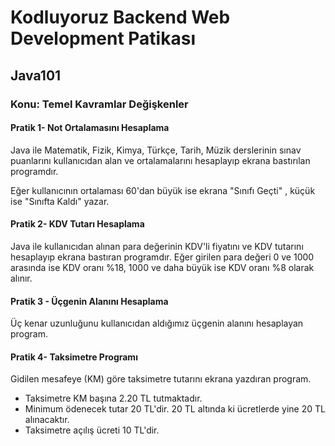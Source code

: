 # Kodluyoruz Backend Web Development Patikası

## Java101

### Konu: Temel Kavramlar Değişkenler
#### Pratik 1- Not Ortalamasını Hesaplama

Java ile Matematik, Fizik, Kimya, Türkçe, Tarih, Müzik derslerinin sınav puanlarını kullanıcıdan alan ve ortalamalarını hesaplayıp ekrana bastırılan programdır.

Eğer kullanıcının ortalaması 60'dan büyük ise ekrana "Sınıfı Geçti" , küçük ise "Sınıfta Kaldı" yazar.

#### Pratik 2- KDV Tutarı Hesaplama

Java ile kullanıcıdan alınan para değerinin KDV'li fiyatını ve KDV tutarını hesaplayıp ekrana bastıran programdır. Eğer girilen para değeri 0 ve 1000 arasında ise KDV oranı %18, 1000 ve daha büyük ise KDV oranı %8 olarak alınır. 

#### Pratik 3 - Üçgenin Alanını Hesaplama

Üç kenar uzunluğunu kullanıcıdan aldığımız üçgenin alanını hesaplayan program.

#### Pratik 4- Taksimetre Programı

Gidilen mesafeye (KM) göre taksimetre tutarını ekrana yazdıran program.

- Taksimetre KM başına 2.20 TL tutmaktadır.
- Minimum ödenecek tutar 20 TL'dir. 20 TL altında ki ücretlerde yine 20 TL alınacaktır.
- Taksimetre açılış ücreti 10 TL'dir.